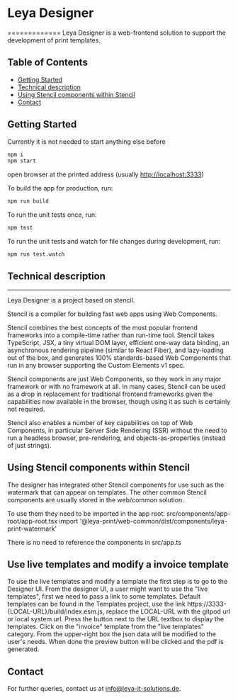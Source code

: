 # Leya Designer
=============
Leya Designer is a web-frontend solution to support the development of print templates.

## Table of Contents
- [Getting Started](#getting-started)
- [Technical description](#technical-description)
- [Using Stencil components within Stencil](#using-stencil-components-within-stencil)
- [Contact](#contact)

## Getting Started
Currently it is not needed to start anything else before

```sh
npm i
npm start
```
open browser at the printed address (usually [http://localhost:3333]())

To build the app for production, run:

```sh
npm run build
```

To run the unit tests once, run:

```sh
npm test
```

To run the unit tests and watch for file changes during development, run:

```sh
npm run test.watch
```

## Technical description
---------------------
Leya Designer is a project based on stencil.

Stencil is a compiler for building fast web apps using Web Components.

Stencil combines the best concepts of the most popular frontend frameworks into a compile-time rather than run-time tool.  Stencil takes TypeScript, JSX, a tiny virtual DOM layer, efficient one-way data binding, an asynchronous rendering pipeline (similar to React Fiber), and lazy-loading out of the box, and generates 100% standards-based Web Components that run in any browser supporting the Custom Elements v1 spec.

Stencil components are just Web Components, so they work in any major framework or with no framework at all. In many cases, Stencil can be used as a drop in replacement for traditional frontend frameworks given the capabilities now available in the browser, though using it as such is certainly not required.

Stencil also enables a number of key capabilities on top of Web Components, in particular Server Side Rendering (SSR) without the need to run a headless browser, pre-rendering, and objects-as-properties (instead of just strings).

## Using Stencil components within Stencil
The designer has integrated other Stencil components for use such as the watermark that can appear on templates.
The other common Stencil components are usually stored in the web/common solution.

To use them they need to be imported in the app root: src/components/app-root/app-root.tsx
    import '@leya-print/web-common/dist/components/leya-print-watermark'

There is no need to reference the components in src/app.ts

## Use live templates and modify a invoice template

To use the live templates and modify a template the first step is to go to the Designer UI.
From the designer UI, a user might want to use the "live templates", first we need to pass a link to some templates.
Default templates can be found in the Templates project, use the link https://3333-{LOCAL-URL}/build/index.esm.js, replace the LOCAL-URL with the gitpod url or local system url.
Press the button next to the URL textbox to display the templates.
Click on the "invoice" template from the "live templates" category.
From the upper-right box the json data will be modified to the user's needs.
When done the preview button will be clicked and the pdf is generated.

## Contact
For further queries, contact us at info@leya-it-solutions.de.